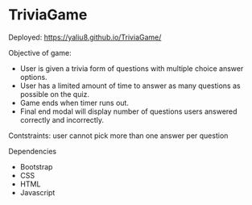 # TriviaGame

Deployed: https://yaliu8.github.io/TriviaGame/

Objective of game:
 * User is given a trivia form of questions with multiple choice answer options.
 * User has a limited amount of time to answer as many questions as possible on the quiz.
 * Game ends when timer runs out.
 * Final end modal will display number of questions users answered correctly and incorrectly.
 
 Contstraints: user cannot pick more than one answer per question
 
 Dependencies
 - Bootstrap
 - CSS
 - HTML
 - Javascript


